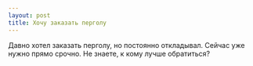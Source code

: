 ```yaml
---
layout: post 
title: Хочу заказать перголу 
--- 
```

Давно хотел заказать перголу, но постоянно откладывал. Сейчас уже нужно прямо срочно. Не знаете, к кому лучше обратиться?